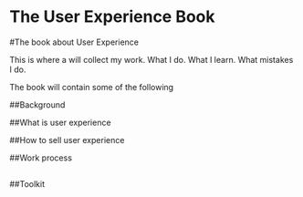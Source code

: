 The User Experience Book
=========

#The book about User Experience

This is where a will collect my work. What I do. What I learn. What mistakes I do.

The book will contain some of the following 


##Background


##What is user experience

##How to sell user experience


##Work process

##

##Toolkit

